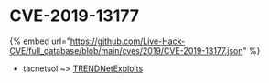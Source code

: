 # CVE-2019-13177
{% embed url="https://github.com/Live-Hack-CVE/full_database/blob/main/cves/2019/CVE-2019-13177.json" %}

* tacnetsol ~> [TRENDNetExploits](https://www.alice-snow.ru/2019/database/cve-2019-13177/trendnetexploits-tacnetsol)